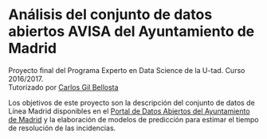 # Análisis del conjunto de datos abiertos AVISA del Ayuntamiento de Madrid  
Proyecto final del Programa Experto en Data Science de la U-tad. Curso 2016/2017.  
Tutorizado por [Carlos Gil Bellosta](www.datanalytics.com)  
 
Los objetivos de este proyecto son la descripción del conjunto de datos de Línea Madrid disponibles en el [Portal de Datos Abiertos del Ayuntamiento de Madrid](http://datos.madrid.es/sites/v/index.jsp?vgnextoid=fd6112695c6bb410VgnVCM1000000b205a0aRCRD&vgnextchannel=374512b9ace9f310VgnVCM100000171f5a0aRCRD) y la elaboración de modelos de predicción para estimar el tiempo de resolución de las incidencias.  


